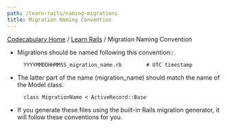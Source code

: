 ```yaml
---
path: /learn-rails/naming-migrations
title: Migration Naming Convention
---
```

[Codecabulary Home](/) / [Learn Rails](/learn-rails) / Migration Naming Convention

<!-- ---title: Migration Naming Convention -->

* Migrations should be named following this convention::
		
		YYYYMMDDHHMMSS_migration_name.rb		# UTC timestamp
		
* The latter part of the name (migration_name) should match the name of the Model class.

		class MigrationName < ActiveRecord::Base
		
* If you generate these files using the built-in Rails migration generator, it will follow these conventions for you.  
